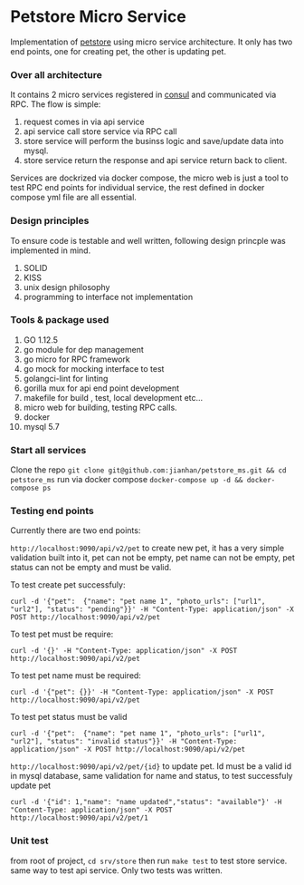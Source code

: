 # Petstore Micro Service
Implementation of [petstore](https://petstore.swagger.io/) using micro service architecture. It only has two end points, one for creating pet, the other is updating pet.

### Over all architecture
It contains 2 micro services registered in [consul](https://www.consul.io/) and communicated via RPC.
The flow is simple:
1. request comes in via api service
2. api service call store service via RPC call
3. store service will perform the businss logic and save/update data into mysql.
4. store service return the response and api service return back to client.

Services are dockrized via docker compose, the micro web is just a tool to test RPC end points for individual service, the rest defined in docker compose yml file are all essential. 

### Design principles
To ensure code is testable and well written, following design princple was implemented in mind.
1. SOLID
2. KISS
3. unix design philosophy
4. programming to interface not implementation 

### Tools & package used
1. GO 1.12.5
2. go module for dep management
3. go micro for RPC framework
4. go mock for mocking interface to test
5. golangci-lint for linting
6. gorilla mux for api end point development
7. makefile for build , test, local development etc...
8. micro web for building, testing RPC calls.
9. docker
10. mysql 5.7

### Start all services
Clone the repo
`git clone git@github.com:jianhan/petstore_ms.git && cd petstore_ms` 
run via docker compose
`docker-compose up -d && docker-compose ps`

### Testing end points
Currently there are two end points:

`http://localhost:9090/api/v2/pet` to create new pet, it has a very simple validation built into it,
pet can not be empty, pet name can not be empty, pet status can not be empty and must be valid.

To test create pet successfuly:
```
curl -d '{"pet":  {"name": "pet name 1", "photo_urls": ["url1", "url2"], "status": "pending"}}' -H "Content-Type: application/json" -X POST http://localhost:9090/api/v2/pet
```

To test pet must be require:
```
curl -d '{}' -H "Content-Type: application/json" -X POST http://localhost:9090/api/v2/pet
```

To test pet name must be required:
```
curl -d '{"pet": {}}' -H "Content-Type: application/json" -X POST http://localhost:9090/api/v2/pet
```

To test pet status must be valid
```
curl -d '{"pet":  {"name": "pet name 1", "photo_urls": ["url1", "url2"], "status": "invalid status"}}' -H "Content-Type: application/json" -X POST http://localhost:9090/api/v2/pet
```

`http://localhost:9090/api/v2/pet/{id}` to update pet. Id must be a valid id in mysql database, same validation for name and status, to test successfuly update pet 
```
curl -d '{"id": 1,"name": "name updated","status": "available"}' -H "Content-Type: application/json" -X POST http://localhost:9090/api/v2/pet/1
```

### Unit test
from root of project, `cd srv/store` then run `make test` to test store service.
same way to test api service. Only two tests was written.